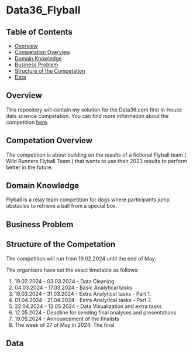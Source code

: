 # Data36_Flyball 

  ## Table of Contents
  - [Overview](#overview)
  - [Competation Overview](#competation-overview)
  - [Domain Knowledge](#domain-knowledge)
  - [Business Problem](#business-problem)
  - [Structure of the Competation](#structure-of-the-competation)
  - [Data](#data)

  ## Overview
  This repository will contain my solution for the Data36.com first in-house data science competation. You can find more information about the competition [here](https://dataklub.hu/eloadasok/elso-verseny/).

  ## Competation Overview
  The competition is about building on the results of a fictional Flyball team ( Wild Runners Flyball Team ) that wants to use their 2023 results to perform better in the future. 

  ## Domain Knowledge 
  Flyball is a relay team competition for dogs where participants jump obstacles to retrieve a ball from a special box.

  ## Business Problem
  
  ## Structure of the Competation
  The competition will run from 19.02.2024 until the end of May.

  The organisers have set the exact timetable as follows: 

  1. 19.02.2024 - 03.03.2024 - Data Cleaning
  2. 04.03.2024 - 17.03.2024 - Basic Analytical tasks
  3. 18.03.2024 - 31.03.2024 - Extra Analytical tasks - Part 1. 
  4. 01.04.2024 - 21.04.2024 - Extra Analytical tasks - Part 2.
  5. 22.04.2024 - 12.05.2024 - Data Visualization and extra tasks
  6. 12.05.2024 - Deadline for sending final analyses and presentations
  7. 19.05.2024 - Announcement of the finalists
  8. The week of 27 of May in 2024: The final 


  ## Data




